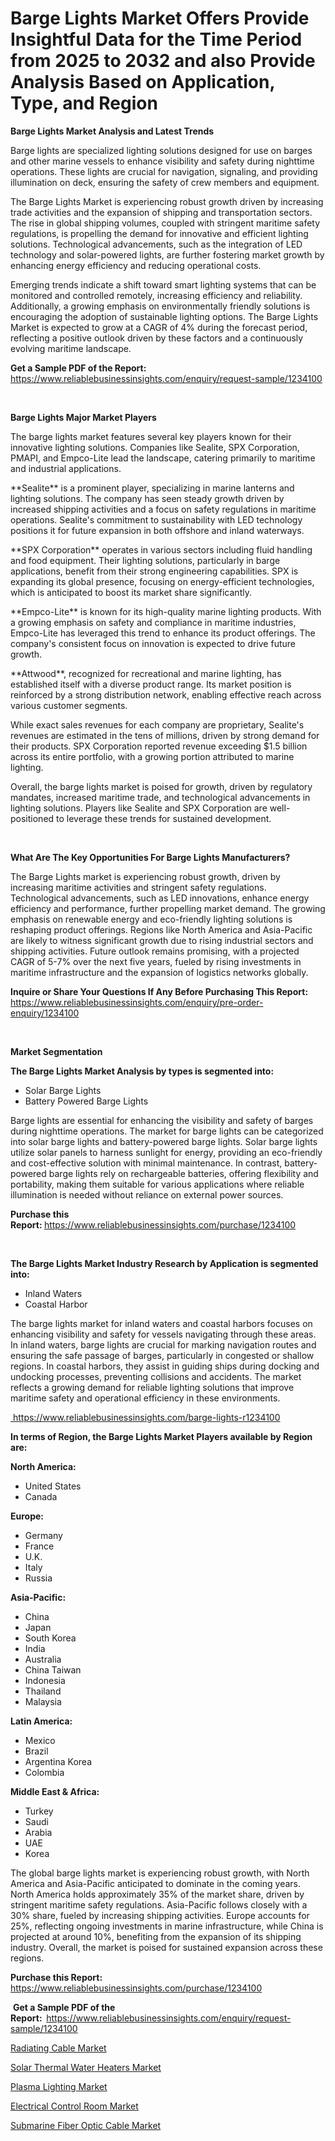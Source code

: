 <p><h1>Barge Lights Market Offers Provide Insightful Data for the Time Period from 2025 to 2032 and also Provide Analysis Based on Application, Type, and Region</h1></p><p><strong>Barge Lights Market Analysis and Latest Trends</strong></p>
<p><p>Barge lights are specialized lighting solutions designed for use on barges and other marine vessels to enhance visibility and safety during nighttime operations. These lights are crucial for navigation, signaling, and providing illumination on deck, ensuring the safety of crew members and equipment.</p><p>The Barge Lights Market is experiencing robust growth driven by increasing trade activities and the expansion of shipping and transportation sectors. The rise in global shipping volumes, coupled with stringent maritime safety regulations, is propelling the demand for innovative and efficient lighting solutions. Technological advancements, such as the integration of LED technology and solar-powered lights, are further fostering market growth by enhancing energy efficiency and reducing operational costs.</p><p>Emerging trends indicate a shift toward smart lighting systems that can be monitored and controlled remotely, increasing efficiency and reliability. Additionally, a growing emphasis on environmentally friendly solutions is encouraging the adoption of sustainable lighting options. The Barge Lights Market is expected to grow at a CAGR of 4% during the forecast period, reflecting a positive outlook driven by these factors and a continuously evolving maritime landscape.</p></p>
<p><strong>Get a Sample PDF of the Report:&nbsp;</strong> <a href="https://www.reliablebusinessinsights.com/enquiry/request-sample/1234100?utm_campaign=84&utm_medium=2&utm_source=Github&utm_content=ia&utm_term=13022025&utm_id=barge-lights">https://www.reliablebusinessinsights.com/enquiry/request-sample/1234100</a></p>
<p>&nbsp;</p>
<p><strong>Barge Lights Major Market Players</strong></p>
<p><p>The barge lights market features several key players known for their innovative lighting solutions. Companies like Sealite, SPX Corporation, PMAPI, and Empco-Lite lead the landscape, catering primarily to maritime and industrial applications.</p><p>**Sealite** is a prominent player, specializing in marine lanterns and lighting solutions. The company has seen steady growth driven by increased shipping activities and a focus on safety regulations in maritime operations. Sealite's commitment to sustainability with LED technology positions it for future expansion in both offshore and inland waterways.</p><p>**SPX Corporation** operates in various sectors including fluid handling and food equipment. Their lighting solutions, particularly in barge applications, benefit from their strong engineering capabilities. SPX is expanding its global presence, focusing on energy-efficient technologies, which is anticipated to boost its market share significantly.</p><p>**Empco-Lite** is known for its high-quality marine lighting products. With a growing emphasis on safety and compliance in maritime industries, Empco-Lite has leveraged this trend to enhance its product offerings. The company's consistent focus on innovation is expected to drive future growth.</p><p>**Attwood**, recognized for recreational and marine lighting, has established itself with a diverse product range. Its market position is reinforced by a strong distribution network, enabling effective reach across various customer segments.</p><p>While exact sales revenues for each company are proprietary, Sealite's revenues are estimated in the tens of millions, driven by strong demand for their products. SPX Corporation reported revenue exceeding $1.5 billion across its entire portfolio, with a growing portion attributed to marine lighting. </p><p>Overall, the barge lights market is poised for growth, driven by regulatory mandates, increased maritime trade, and technological advancements in lighting solutions. Players like Sealite and SPX Corporation are well-positioned to leverage these trends for sustained development.</p></p>
<p>&nbsp;</p>
<p><strong>What Are The Key Opportunities For Barge Lights Manufacturers?</strong></p>
<p><p>The Barge Lights market is experiencing robust growth, driven by increasing maritime activities and stringent safety regulations. Technological advancements, such as LED innovations, enhance energy efficiency and performance, further propelling market demand. The growing emphasis on renewable energy and eco-friendly lighting solutions is reshaping product offerings. Regions like North America and Asia-Pacific are likely to witness significant growth due to rising industrial sectors and shipping activities. Future outlook remains promising, with a projected CAGR of 5-7% over the next five years, fueled by rising investments in maritime infrastructure and the expansion of logistics networks globally.</p></p>
<p><strong>Inquire or Share Your Questions If Any Before Purchasing This Report:</strong> <a href="https://www.reliablebusinessinsights.com/enquiry/pre-order-enquiry/1234100?utm_campaign=84&utm_medium=2&utm_source=Github&utm_content=ia&utm_term=13022025&utm_id=barge-lights">https://www.reliablebusinessinsights.com/enquiry/pre-order-enquiry/1234100</a></p>
<p>&nbsp;</p>
<p><strong>Market Segmentation</strong></p>
<p><strong>The Barge Lights Market Analysis by types is segmented into:</strong></p>
<p><ul><li>Solar Barge Lights</li><li>Battery Powered Barge Lights</li></ul></p>
<p><p>Barge lights are essential for enhancing the visibility and safety of barges during nighttime operations. The market for barge lights can be categorized into solar barge lights and battery-powered barge lights. Solar barge lights utilize solar panels to harness sunlight for energy, providing an eco-friendly and cost-effective solution with minimal maintenance. In contrast, battery-powered barge lights rely on rechargeable batteries, offering flexibility and portability, making them suitable for various applications where reliable illumination is needed without reliance on external power sources.</p></p>
<p><strong>Purchase this Report:&nbsp;</strong><a href="https://www.reliablebusinessinsights.com/purchase/1234100?utm_campaign=84&utm_medium=2&utm_source=Github&utm_content=ia&utm_term=13022025&utm_id=barge-lights">https://www.reliablebusinessinsights.com/purchase/1234100</a></p>
<p>&nbsp;</p>
<p><strong>The Barge Lights Market Industry Research by Application is segmented into:</strong></p>
<p><ul><li>Inland Waters</li><li>Coastal Harbor</li></ul></p>
<p><p>The barge lights market for inland waters and coastal harbors focuses on enhancing visibility and safety for vessels navigating through these areas. In inland waters, barge lights are crucial for marking navigation routes and ensuring the safe passage of barges, particularly in congested or shallow regions. In coastal harbors, they assist in guiding ships during docking and undocking processes, preventing collisions and accidents. The market reflects a growing demand for reliable lighting solutions that improve maritime safety and operational efficiency in these environments.</p></p>
<p><a href="https://www.reliablebusinessinsights.com/barge-lights-r1234100?utm_campaign=84&utm_medium=2&utm_source=Github&utm_content=ia&utm_term=13022025&utm_id=barge-lights">&nbsp;https://www.reliablebusinessinsights.com/barge-lights-r1234100</a></p>
<p><strong>In terms of Region, the Barge Lights Market Players available by Region are:</strong></p>
<p>
    <p> <strong> North America: </strong>
        <ul>
            <li>United States</li>
            <li>Canada</li>
        </ul>
        </p> 
    <p> <strong> Europe: </strong>
        <ul>
            <li>Germany</li>
            <li>France</li>
            <li>U.K.</li>
            <li>Italy</li>
            <li>Russia</li>
        </ul>
        </p> 
    <p> <strong> Asia-Pacific: </strong>
        <ul>
            <li>China</li>
            <li>Japan</li>
            <li>South Korea</li>
            <li>India</li>
            <li>Australia</li>
            <li>China Taiwan</li>
            <li>Indonesia</li>
            <li>Thailand</li>
            <li>Malaysia</li>
        </ul>
        </p> 
    <p> <strong> Latin America: </strong>
        <ul>
            <li>Mexico</li>
            <li>Brazil</li>
            <li>Argentina Korea</li>
            <li>Colombia</li>
        </ul>
        </p> 
    <p> <strong> Middle East & Africa: </strong>
        <ul>
            <li>Turkey</li>
            <li>Saudi</li>
            <li>Arabia</li>
            <li>UAE</li>
            <li>Korea</li>
        </ul>
    </p>
    </p>
<p><p>The global barge lights market is experiencing robust growth, with North America and Asia-Pacific anticipated to dominate in the coming years. North America holds approximately 35% of the market share, driven by stringent maritime safety regulations. Asia-Pacific follows closely with a 30% share, fueled by increasing shipping activities. Europe accounts for 25%, reflecting ongoing investments in marine infrastructure, while China is projected at around 10%, benefiting from the expansion of its shipping industry. Overall, the market is poised for sustained expansion across these regions.</p></p>
<p><strong>Purchase this Report: </strong><a href="https://www.reliablebusinessinsights.com/purchase/1234100?utm_campaign=84&utm_medium=2&utm_source=Github&utm_content=ia&utm_term=13022025&utm_id=barge-lights">https://www.reliablebusinessinsights.com/purchase/1234100</a></p>
<p>&nbsp;<strong>Get a Sample PDF of the Report:&nbsp;&nbsp;</strong><a href="https://www.reliablebusinessinsights.com/enquiry/request-sample/1234100?utm_campaign=84&utm_medium=2&utm_source=Github&utm_content=ia&utm_term=13022025&utm_id=barge-lights">https://www.reliablebusinessinsights.com/enquiry/request-sample/1234100</a></p>
<p><strong></strong></p>
<p><p><a href="https://github.com/binnazcassam/Market-Research-Report-List-1/blob/main/radiating-cable-market.md?utm_campaign=84&utm_medium=2&utm_source=Github&utm_content=ia&utm_term=13022025&utm_id=barge-lights">Radiating Cable Market</a></p><p><a href="https://github.com/saklpelzami95/Market-Research-Report-List-1/blob/main/solar-thermal-water-heaters-market.md?utm_campaign=84&utm_medium=2&utm_source=Github&utm_content=ia&utm_term=13022025&utm_id=barge-lights">Solar Thermal Water Heaters Market</a></p><p><a href="https://github.com/geyangvayora/Market-Research-Report-List-1/blob/main/plasma-lighting-market.md?utm_campaign=84&utm_medium=2&utm_source=Github&utm_content=ia&utm_term=13022025&utm_id=barge-lights">Plasma Lighting Market</a></p><p><a href="https://github.com/genayziben/Market-Research-Report-List-1/blob/main/electrical-control-room-market.md?utm_campaign=84&utm_medium=2&utm_source=Github&utm_content=ia&utm_term=13022025&utm_id=barge-lights">Electrical Control Room Market</a></p><p><a href="https://github.com/beroxiluwaya/Market-Research-Report-List-1/blob/main/submarine-fiber-optic-cable-market.md?utm_campaign=84&utm_medium=2&utm_source=Github&utm_content=ia&utm_term=13022025&utm_id=barge-lights">Submarine Fiber Optic Cable Market</a></p></p>